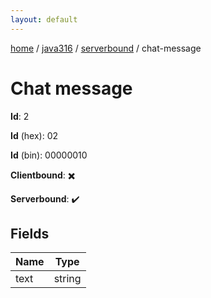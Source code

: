 ```yaml
---
layout: default
---
```


[home](/)  /  [java316](/protocol/java316)  /  [serverbound](/protocol/java316/serverbound)  /  chat-message

# Chat message

**Id**: 2

**Id** (hex): 02

**Id** (bin): 00000010

**Clientbound**: ✖️

**Serverbound**: ✔️

## Fields

Name | Type
---|---
text | string
